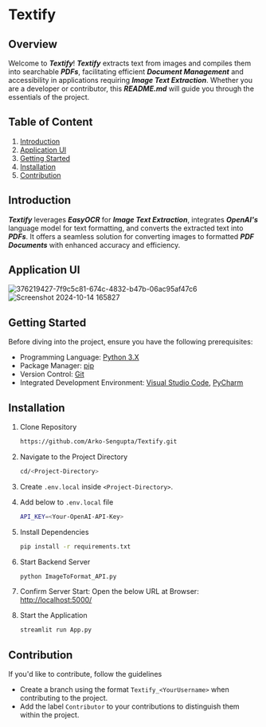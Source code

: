 # Textify

## Overview
Welcome to _**Textify**_! _**Textify**_ extracts text from images and compiles them into searchable _**PDFs**_, facilitating efficient _**Document Management**_ and accessibility in applications requiring _**Image Text Extraction**_. Whether you are a developer or contributor, this _**README.md**_ will guide you through the essentials of the project.

## Table of Content
1. [Introduction](#introduction)
2. [Application UI](#application-ui)
3. [Getting Started](#getting-started)
4. [Installation](#installation)
5. [Contribution](#contribution)

## Introduction
_**Textify**_ leverages _**EasyOCR**_ for _**Image Text Extraction**_, integrates _**OpenAI's**_ language model for text formatting, and converts the extracted text into _**PDFs**_. It offers a seamless solution for converting images to formatted _**PDF Documents**_ with enhanced accuracy and efficiency.

## Application UI
![376219427-7f9c5c81-674c-4832-b47b-06ac95af47c6](https://github.com/user-attachments/assets/c9b7cb47-dbd7-4ced-bdd1-cb71379e60c2)
![Screenshot 2024-10-14 165827](https://github.com/user-attachments/assets/80de64f6-cb8f-4d63-bc84-f260dca119a6)

## Getting Started
Before diving into the project, ensure you have the following prerequisites:
- Programming Language: [Python 3.X](https://www.python.org/)
- Package Manager: [pip](https://pypi.org/project/pip/)
- Version Control: [Git](https://git-scm.com/)
- Integrated Development Environment: [Visual Studio Code](https://code.visualstudio.com/), [PyCharm](https://www.jetbrains.com/pycharm/)

## Installation

1. Clone Repository
   ```bash
   https://github.com/Arko-Sengupta/Textify.git
   ```
2. Navigate to the Project Directory
   ```bash
   cd/<Project-Directory>
   ```

3. Create `.env.local` inside `<Project-Directory>`.

4. Add below to `.env.local` file
   ```bash
   API_KEY=<Your-OpenAI-API-Key>
   ```

5. Install Dependencies
   ```bash
   pip install -r requirements.txt
   ```

6. Start Backend Server
   ```bash
   python ImageToFormat_API.py
   ```

7. Confirm Server Start: Open the below URL at Browser: [http://localhost:5000/](http://localhost:5000/)

8. Start the Application
   ```bash
   streamlit run App.py
   ```

## Contribution
If you'd like to contribute, follow the guidelines
- Create a branch using the format `Textify_<YourUsername>` when contributing to the project.
- Add the label `Contributor` to your contributions to distinguish them within the project.
